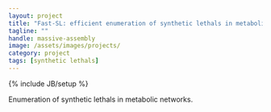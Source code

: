```yaml
---
layout: project
title: "Fast-SL: efficient enumeration of synthetic lethals in metabolic networks"
tagline: ""
handle: massive-assembly
image: /assets/images/projects/
category: project
tags: [synthetic lethals]
---
```

{% include JB/setup %}

Enumeration of synthetic lethals in metabolic networks.